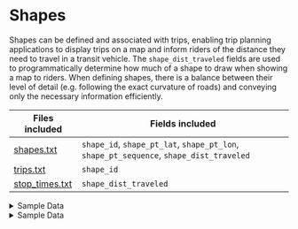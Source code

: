 # Shapes
Shapes can be defined and associated with trips, enabling trip planning applications to display trips on a map and inform riders of the distance they need to travel in a transit vehicle. The `shape_dist_traveled` fields are used to programmatically determine how much of a shape to draw when showing a map to riders.
When defining shapes, there is a balance between their level of detail (e.g. following the exact curvature of roads) and conveying only the necessary information efficiently.

|Files included                             |Fields included            |
|----------------------------------|-------------------|
|[shapes.txt](/schedule/reference/#shapestxt)                        |`shape_id`, `shape_pt_lat`, `shape_pt_lon`, `shape_pt_sequence`, `shape_dist_traveled`           |
|[trips.txt](/schedule/reference/#tripstxt)                         |`shape_id`           |
|[stop_times.txt](/schedule/reference/#stop_timestxt)                    |`shape_dist_traveled`|

<details><summary>Sample Data</summary>
    
The following table shows a portion of a shape from the TriMet GTFS feed (download it [here](https://developer.trimet.org/GTFS.shtml)).

[shapes.txt](/schedule/reference/#shapestxt)

| shape_id | shape_pt_lat | shape_pt_lon | shape_pt_sequence | shape_dist_traveled |
| --------- | ------------- | ------------- | ------------------ | ------------------- |
| 558674     | 45.47623       | -122.721885    | 1                   | 0.0                  |
| 558674     | 45.476235      | -122.72236     | 2                   | 121.9                |
| 558674     | 45.476237      | -122.722523    | 3                   | 163.7                |
| 558674     | 45.476242      | -122.723024    | 4                   | 292.2                |
| 558674     | 45.476244      | -122.72316     | 5                    | 327.1               |

</details>

<details><summary>Sample Data</summary>
    
The following table shows a portion of a shape from the TriMet GTFS feed (download it <a href="https://developer.trimet.org/GTFS.shtml">here</a>). <br>

<a href="https://staging.gtfs.org/documentation/schedule/reference/#shapestxt">shapes.txt</a> <br>

<table>
  <tr>
    <th>shape_id</td>
    <th>shape_pt_lat</td>
    <th>shape_pt_lon</td>
    <th>shape_pt_sequence</td>
    <th>shape_dist_traveled</td>
  </tr>
  <tr>
    <td>558674</td>
    <td>45.47623</td>
    <td>-122.721885</td>
    <td>1</td>
    <td>0.0</td>
  </tr>
  <tr>
    <td>558674</td>
    <td>45.476235</td>
    <td>-122.72236</td>
    <td>2</td>
    <td>121.0</td>
  </tr>
</table>

</details>
